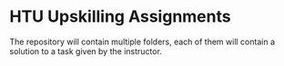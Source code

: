 # HTU Upskilling Assignments
The repository will contain multiple folders, each of them will contain a solution to a task given by the instructor.
